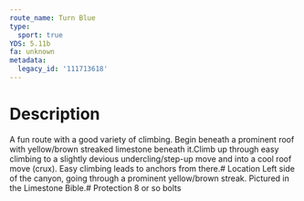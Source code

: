 ```yaml
---
route_name: Turn Blue
type:
  sport: true
YDS: 5.11b
fa: unknown
metadata:
  legacy_id: '111713618'
---
```

# Description
A fun route with a good variety of climbing.  Begin beneath a prominent roof with yellow/brown streaked limestone beneath it.Climb up through easy climbing to a slightly devious undercling/step-up move and into a cool roof move (crux).  Easy climbing leads to anchors from there.# Location
Left side of the canyon, going through a prominent yellow/brown streak.  Pictured in the Limestone Bible.# Protection
8 or so bolts